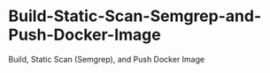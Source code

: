# Build-Static-Scan-Semgrep-and-Push-Docker-Image
Build, Static Scan (Semgrep), and Push Docker Image
